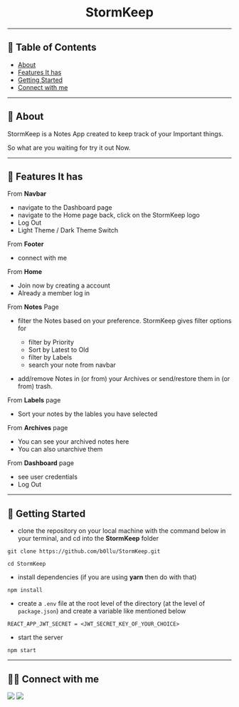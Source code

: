 <div align="center">

# StormKeep

</div>

---

## 📕 Table of Contents

- [About](#-about)
- [Features It has](#-features-it-has)
- [Getting Started](#-getting-started)
- [Connect with me](#-connect-with-me)

---

## 📖 About

StormKeep is a Notes App created to keep track of your Important things.

So what are you waiting for try it out Now.

---

## 🚀 Features It has

From **Navbar**

- navigate to the Dashboard page
- navigate to the Home page back, click on the StormKeep logo
- Log Out
- Light Theme / Dark Theme Switch

From **Footer**

- connect with me

From **Home**

- Join now by creating a account
- Already a member log in

From **Notes** Page

- filter the Notes based on your preference. StormKeep gives filter options for

  - filter by Priority
  - Sort by Latest to Old
  - filter by Labels
  - search your note from navbar

- add/remove Notes in (or from) your Archives or send/restore them in (or from) trash.

From **Labels** page

- Sort your notes by the lables you have selected

From **Archives** page

- You can see your archived notes here
- You can also unarchive them 

From **Dashboard** page

 - see user credentials 
 - Log Out

---

## 🔌 Getting Started

- clone the repository on your local machine with the command below in your terminal, and cd into the **StormKeep** folder

```
git clone https://github.com/b0llu/StormKeep.git

cd StormKeep
```

- install dependencies (if you are using **yarn** then do with that)

```
npm install
```

- create a `.env` file at the root level of the directory (at the level of `package.json`) and create a variable like mentioned below

```
REACT_APP_JWT_SECRET = <JWT_SECRET_KEY_OF_YOUR_CHOICE>
```

- start the server

```
npm start
```

---

## 👨‍💻 Connect with me

<a href="https://twitter.com/TheBestDhruv"><img src="https://img.shields.io/badge/Twitter-1DA1F2?style=for-the-badge&logo=twitter&logoColor=white"/></a>
<a href="https://www.linkedin.com/in/the-best-dhruv/"><img src="https://img.shields.io/badge/LinkedIn-0077B5?style=for-the-badge&logo=linkedin&logoColor=white"/></a>